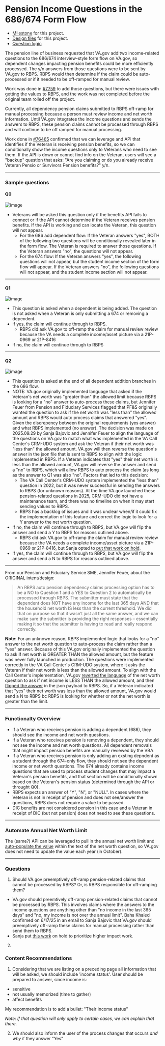 # Pension Income Questions in the 686/674 Form Flow

- [Milestone](https://github.com/department-of-veterans-affairs/va.gov-team/milestone/1524) for this project.
- [Design files](https://www.figma.com/design/7W55oNwdVXvXOTI9SaFzQ7/686c-Add-or-Remove-Dependents?node-id=5390-102987&t=YbZTPEYFhEHZIpFt-1) for this project.
- [Question logic](https://app.mural.co/t/departmentofveteransaffairs9999/m/departmentofveteransaffairs9999/1690311086208/96d5f59b299912bc8c69542e6943d5b2213b9c72?wid=3-1750949761424)

The pension line of business requested that VA.gov add two income-related questions to the 686/674 interview-style form flow on VA.gov, so dependent changes impacting pension benefits could be more efficiently processed. The y/n answers from those questions were to be sent by VA.gov to RBPS. RBPS would then determine if the claim could be auto-processed or if it needed to be off-ramped for manual review.

Work was done in [#7759](https://github.com/department-of-veterans-affairs/va.gov-team/issues/7759) to add those questions, but there were issues with getting the values to RBPS, and the work was not completed before the original team rolled off the project.

Currently, all dependency pension claims submitted to RBPS off-ramp for manual processing because a person must review income and net worth information. Until VA.gov integrates the income questions and sends the answers to RBPS, these pension claims cannot be processed through RBPS and will continue to be off ramped for manual processing. 

Work done in [#76465](https://github.com/department-of-veterans-affairs/va.gov-team/issues/76465) confirmed that we can leverage and API that identifies if the Veteran is receiving pension benefits, so we can conditionally show the income questions only to Veterans who need to see them. If the API is down or cannot find info on the Veteran, users will see a "backup" question that asks: "Are you claiming or do you already receive Veteran Pensio or Survivors Pension benefits?" y/n.

-----

### Sample questions

#### Q0
![image](https://github.com/user-attachments/assets/735d560d-1623-4045-a9c7-d1ed674bc112)
- Veterans will be asked this question only if the benefits API fails to connect or if the API cannot determine if the Veteran receives pension benefits. If the API is working and can locate the Veteran, this question will not appear.
   - For the 686 add dependent flow: If the Veteran answers "yes", BOTH of the following two questions will be conditionally revealed later in the form flow. The Veteran is required to answer those questions. If the Veteran answers "no", the questions will not appear.
   - For the 674 flow: If the Veteran answers "yes", the following questions will not appear, but the student income section of the form flow will appear. If the Veteran answers "no", the following questions will not appear, and the student income section will not appear.

-----
#### Q1
![image](https://github.com/user-attachments/assets/ba77b819-232d-4af7-aea1-22ed571a5170)
- This question is asked when a dependent is being added. The question is not asked when a Veteran is only submitting a 674 or removing a dependent.
- If yes, the claim will continue through to RBPS.
   - RBPS did ask VA.gov to off-ramp the claim for manual review review because the VA needs a complete income/asset picture via a 21P-0969 or 21P-8416
- If no, the claim will continue through to RBPS

-----
#### Q2
![image](https://github.com/user-attachments/assets/11696ae6-df7c-43f1-9fe0-326148864f4b)
- This question is asked at the end of all dependent addition branches in the 686 flow.
- NOTE: VA.gov originally implemented language that asked if the Veteran's net worth was "greater than" the allowed limit because RBPS is looking for a "no" answer to auto-process these claims, but Jennifer Feuer from Pension and Fiduciary Services flagged that PF&S originally wanted the question to ask if the net worth was "less than" the allowed amount and RBPS would auto process claims that answered "yes". Given the discrepency between the original requirements (yes answer) and what RBPS implemented (no answer). The decision was made on 2025.09.29 by Sanja Bajovic and Jennifer Feuer to align the language of the questions on VA.gov to match what was implemented in the VA Call Center's CRM-UDO system and ask the Veteran if their net worth was "less than" the allowed amount. VA.gov will then reverse the question's answer in the json file that is sent to RBPS to align with the logic implemented in RBPS. If a Veteran indicates that "yes" their net worth is less than the allowed amount, VA.gov will reverse the answer and send a "no" to RBPS, which will allow RBPS to auto process the claim (as long as the answer to Q1 was also "no". Factors that led to this decision:
   - The VA Call Center's CRM-UDO system implemented the "less than" question in 2022, but it was never successful in sending the answers to RBPS (for unknown reasons). At the time VA.gov launched these pension-related questions in 2025, CRM-UDO did not have a maintenance team, and there was no timeline on when it may start sending values to RBPS.
   - RBPS has a backlog of issues and it was unclear when/if it could fix the implementation of this feature and correct the logic to look for a Y answer to the net worth question.
- If no, the claim will continue through to RBPS, but VA.gov will flip the answer and send a Y to RBPS for reasons outlined above.
   - RBPS did ask VA.gov to off-ramp the claim for manual review review because the VA needs a complete income/asset picture via a 21P-0969 or 21P-8416, but Sanja opted to [put that work on hold](https://github.com/department-of-veterans-affairs/va.gov-team/issues/112500).
- If yes, the claim will continue through to RBPS, but VA.gov will flip the answer and send a N to RBPS for reasons outlined above.
-----

From our Pension and Fiduciary Service SME, Jennifer Feuer, about the ORIGINAL intent/design:
> An RBPS auto pension dependency claims processing option has to be a NO to Question 1 and a YES to Question 2 to automatically be processed through RBPS.  The submitter must state that the dependent does NOT have any income for the last 365 days AND that the household net worth IS less than the current threshold.  We did that on purpose so that it wasn’t just all the same answer, and we can make sure the submitter is providing the right responses – essentially making it so that the submitter is having to read and really respond correctly.

**Note:** For an unknown reason, RBPS implemented logic that looks for a "no" answer to the net worth question to auto-process the claim rather than a "yes" answer. Because of this VA.gov originally implemented the question to ask if net worth is GREATER THAN the allowed amount, but the feature was never fully launched in production. The questions were implemented correctly in the VA Call Center's CRM-UDO system, where it asks the Veteran if their net worth is less than the allowed amount. To align with the Call Center's implementation, VA.gov [reverted the language](https://github.com/department-of-veterans-affairs/va.gov-team/issues/120615) of the net worth question to ask if net income is LESS THAN the allowed amount, and then [flipped the answer](https://github.com/department-of-veterans-affairs/va.gov-team/issues/120615) in the json payload to RBPS. So, if a Veteran indicated that "yes" their net worth was less than the allowed amount, VA.gov would send a N to RBPS bc RBPS is looking for whether or not the net worth is greater than the limit.

-----

### Functionalty Overview
- If a Veteran who receives pension is adding a dependent (686), they should see the income and net worth questions.
- If a Veteran who receives pension is removing a dependent, they should not see the income and net worth questions. All dependent removals that might impact pension benefits are manually reviewed by the VBA.
- If a Veteran who receives pension is only adding an exsting depndent as a student through the 674-only flow, they should not see the dependent income or net worth questions. The 674 already contains income questions that are used to process student changes that may impact a Veteran's pension benefits, and that section will be conditionally shown based on the Veteran's pension status (determined through the API or throught Q0).
- RBPS expects an answer of "Y", "N", or "NULL". In cases where the Veteran is not in receipt of pension and does not see/answer the questions, RBPS does not require a value to be passed.
- DIC benefits are not considered pension in this case and a Veteran in receipt of DIC (but not pension) does not need to see these questions.

-----

### Automate Annual Net Worth Limit
The (same?) API can be leveraged to pull in the annual net worth limit and [auto-populate the value](https://github.com/department-of-veterans-affairs/va.gov-team/issues/96876) within the text of the net worth question, so VA.gov does not need to update the value each year (in October).

-----

### Questions
1. Should VA.gov preemptively off-ramp pension-related claims that cannot be processed by RBPS? Or, is RBPS responsible for off-ramping them?
  - VA.gov should preemtively off-ramp pension-related claims that cannot be processed by RBPS. This involves claims where the answers to the income questions are anything other than "no income in the last 365 days" and "no, my income is not over the annual limit". Baha Khaled confirmed on 6/17/25 in an email to Sanja Bajovic that VA.gov should preemptively off-ramp these claims for manual processing rather than send them to RBPS.
  - Sanja put [this work](https://github.com/department-of-veterans-affairs/va.gov-team/issues/112500) on hold to prioritize higher impact work.
2. 

### Content Recommendations
1. Considering that we are listing on a preceding page all information that will be asked, we should include 'income status'. User should be prepared to answer, since income is: 
- sensitive
- not usually memorized (time to gather)
- affect benefits

My recommendation is to add a bullet: "Their income status"

_Note: if that question will only apply to certain cases, we can explain that there._

2. We should also inform the user of the process changes that occurs _and why_ if they answer "Yes" 
